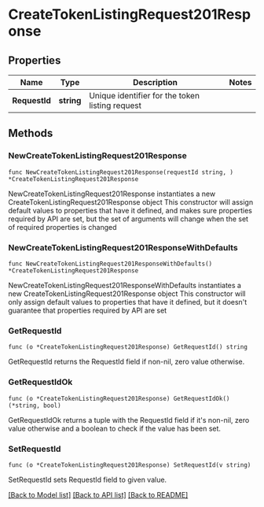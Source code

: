 # CreateTokenListingRequest201Response

## Properties

Name | Type | Description | Notes
------------ | ------------- | ------------- | -------------
**RequestId** | **string** | Unique identifier for the token listing request | 

## Methods

### NewCreateTokenListingRequest201Response

`func NewCreateTokenListingRequest201Response(requestId string, ) *CreateTokenListingRequest201Response`

NewCreateTokenListingRequest201Response instantiates a new CreateTokenListingRequest201Response object
This constructor will assign default values to properties that have it defined,
and makes sure properties required by API are set, but the set of arguments
will change when the set of required properties is changed

### NewCreateTokenListingRequest201ResponseWithDefaults

`func NewCreateTokenListingRequest201ResponseWithDefaults() *CreateTokenListingRequest201Response`

NewCreateTokenListingRequest201ResponseWithDefaults instantiates a new CreateTokenListingRequest201Response object
This constructor will only assign default values to properties that have it defined,
but it doesn't guarantee that properties required by API are set

### GetRequestId

`func (o *CreateTokenListingRequest201Response) GetRequestId() string`

GetRequestId returns the RequestId field if non-nil, zero value otherwise.

### GetRequestIdOk

`func (o *CreateTokenListingRequest201Response) GetRequestIdOk() (*string, bool)`

GetRequestIdOk returns a tuple with the RequestId field if it's non-nil, zero value otherwise
and a boolean to check if the value has been set.

### SetRequestId

`func (o *CreateTokenListingRequest201Response) SetRequestId(v string)`

SetRequestId sets RequestId field to given value.



[[Back to Model list]](../README.md#documentation-for-models) [[Back to API list]](../README.md#documentation-for-api-endpoints) [[Back to README]](../README.md)


